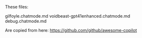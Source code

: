 These files:

gilfoyle.chatmode.md
voidbeast-gpt41enhanced.chatmode.md
debug.chatmode.md


Are copied from here:
https://github.com/github/awesome-copilot
